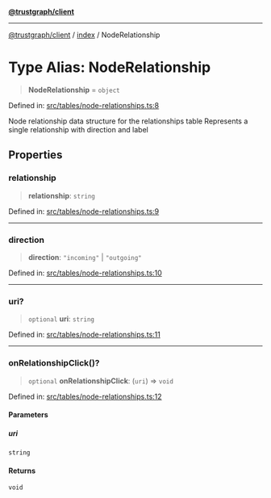 [**@trustgraph/client**](../../README.md)

***

[@trustgraph/client](../../README.md) / [index](../README.md) / NodeRelationship

# Type Alias: NodeRelationship

> **NodeRelationship** = `object`

Defined in: [src/tables/node-relationships.ts:8](https://github.com/trustgraph-ai/trustgraph-ts-client/blob/4700024d623d01d40c50072d60c021f3b6c60b54/src/tables/node-relationships.ts#L8)

Node relationship data structure for the relationships table
Represents a single relationship with direction and label

## Properties

### relationship

> **relationship**: `string`

Defined in: [src/tables/node-relationships.ts:9](https://github.com/trustgraph-ai/trustgraph-ts-client/blob/4700024d623d01d40c50072d60c021f3b6c60b54/src/tables/node-relationships.ts#L9)

***

### direction

> **direction**: `"incoming"` \| `"outgoing"`

Defined in: [src/tables/node-relationships.ts:10](https://github.com/trustgraph-ai/trustgraph-ts-client/blob/4700024d623d01d40c50072d60c021f3b6c60b54/src/tables/node-relationships.ts#L10)

***

### uri?

> `optional` **uri**: `string`

Defined in: [src/tables/node-relationships.ts:11](https://github.com/trustgraph-ai/trustgraph-ts-client/blob/4700024d623d01d40c50072d60c021f3b6c60b54/src/tables/node-relationships.ts#L11)

***

### onRelationshipClick()?

> `optional` **onRelationshipClick**: (`uri`) => `void`

Defined in: [src/tables/node-relationships.ts:12](https://github.com/trustgraph-ai/trustgraph-ts-client/blob/4700024d623d01d40c50072d60c021f3b6c60b54/src/tables/node-relationships.ts#L12)

#### Parameters

##### uri

`string`

#### Returns

`void`
